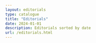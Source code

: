 ```yaml
---
layout: editorials
type: catalogue
title: "Editorials"
date: 2024-01-01
description: Editorials sorted by date
url: /editorials.html
---
```

